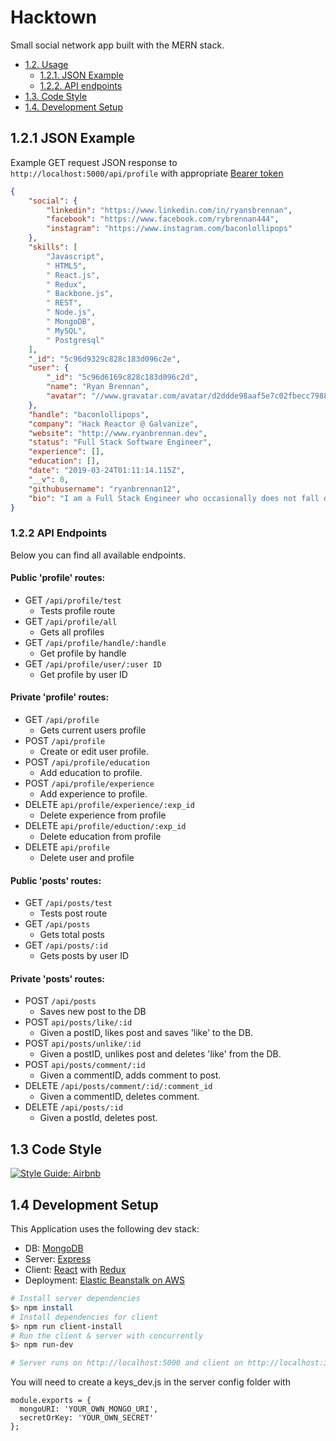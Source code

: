 # Hacktown

Small social network app built with the MERN stack.

- [1.2. Usage](#13-usage)
    - [1.2.1. JSON Example](#123-json-example)
    - [1.2.2. API endpoints](#121-api-endpoints)
- [1.3. Code Style](#13-code-style)
- [1.4. Development Setup](#14-development-setup)




## 1.2.1 JSON Example

Example GET request JSON response to `http://localhost:5000/api/profile` with appropriate [Bearer token](https://jwt.io/introduction/)

```json
{
    "social": {
        "linkedin": "https://www.linkedin.com/in/ryansbrennan",
        "facebook": "https://www.facebook.com/rybrennan444",
        "instagram": "https://www.instagram.com/baconlollipops"
    },
    "skills": [
        "Javascript",
        " HTML5",
        " React.js",
        " Redux",
        " Backbone.js",
        " REST",
        " Node.js",
        " MongoDB",
        " MySQL",
        " Postgresql"
    ],
    "_id": "5c96d9329c828c183d096c2e",
    "user": {
        "_id": "5c96d6169c828c183d096c2d",
        "name": "Ryan Brennan",
        "avatar": "//www.gravatar.com/avatar/d2ddde98aaf5e7c02fbecc79883c6c10?s=200&r=pg&d=mm"
    },
    "handle": "baconlollipops",
    "company": "Hack Reactor @ Galvanize",
    "website": "http://www.ryanbrennan.dev",
    "status": "Full Stack Software Engineer",
    "experience": [],
    "education": [],
    "date": "2019-03-24T01:11:14.115Z",
    "__v": 0,
    "githubusername": "ryanbrennan12",
    "bio": "I am a Full Stack Engineer who occasionally does not fall down while snowboarding.  Lets make something magical!! Boom!"
}
```

###  1.2.2 API Endpoints

Below you can find all available endpoints.


#### Public 'profile' routes:
+ GET `/api/profile/test`
  - Tests profile route
+ GET `/api/profile/all`
  - Gets all profiles
+ GET `/api/profile/handle/:handle`
  - Get profile by handle
+ GET `/api/profile/user/:user ID`
  - Get profile by user ID

#### Private 'profile' routes:
+ GET `/api/profile`
  - Gets current users profile
+ POST `/api/profile`
  - Create or edit user profile.
+ POST `/api/profile/education`
  - Add education to profile.
+ POST `/api/profile/experience`
  - Add experience to profile.
+ DELETE `api/profile/experience/:exp_id`
  - Delete experience from profile
+ DELETE `api/profile/eduction/:exp_id`
  - Delete education from profile
+ DELETE `api/profile`
  - Delete user and profile


#### Public 'posts' routes:
+ GET `/api/posts/test`
  - Tests post route
+ GET `/api/posts`
  - Gets total posts
+ GET `/api/posts/:id`
  - Gets posts by user ID

#### Private 'posts' routes:
+ POST `/api/posts`
  - Saves new post to the DB
+ POST `api/posts/like/:id`
  - Given a postID, likes post and saves 'like' to the DB.
+ POST `api/posts/unlike/:id`
  - Given a postID, unlikes post and deletes 'like' from the DB.
+ POST `api/posts/comment/:id`
  - Given a commentID, adds comment to post.
+ DELETE `/api/posts/comment/:id/:comment_id`
  - Given a commentID, deletes comment.
+ DELETE `/api/posts/:id`
  - Given a postId, deletes post.


## 1.3 Code Style


[![Style Guide: Airbnb](https://img.shields.io/badge/Style%20Guide-Airbnb-Red.svg)](https://github.com/airbnb/javascript)


## 1.4 Development Setup

This Application uses the following dev stack:

- DB: [MongoDB](https://docs.mongodb.com/manual/)
- Server: [Express](http://expressjs.com/)
- Client: [React](http://reactjs.org/) with [Redux](https://redux.js.org/)
- Deployment: [Elastic Beanstalk on AWS](https://aws.amazon.com/elasticbeanstalk/)

```sh
# Install server dependencies
$> npm install
# Install dependencies for client
$> npm run client-install
# Run the client & server with concurrently
$> npm run-dev

# Server runs on http://localhost:5000 and client on http://localhost:3000

```

You will need to create a keys_dev.js in the server config folder with

```
module.exports = {
  mongoURI: 'YOUR_OWN_MONGO_URI',
  secretOrKey: 'YOUR_OWN_SECRET'
};
```

